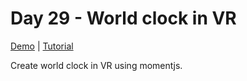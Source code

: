 # Day 29 - World clock in VR

[Demo](https://risonsimon.com/projects/day29) | [Tutorial](http://tutorialsforvr.com/world-clock-using-momentjs-in-vr/)

Create world clock in VR using momentjs.